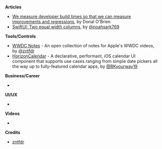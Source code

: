 
**Articles**

* [We measure developer build times so that we can measure improvements and regressions](https://tuist.io/apps-at-scale/2020/06/18/donal/), by Donal O'Brien
* [SwiftUI: Two equal width columns](https://noahgilmore.com/blog/swiftui-two-columns-equal-width/), by [@noahsark769](https://twitter.com/noahsark769)

**Tools/Controls**

* [WWDC Notes](https://wwdcnotes.com) - An open collection of notes for Apple's WWDC videos, by [@zntfdr](https://twitter.com/twitter)
* [HorizonCalendar](https://github.com/airbnb/HorizonCalendar) - A declarative, performant, iOS calendar UI component that supports use cases ranging from simple date pickers all the way up to fully-featured calendar apps, by [@BKyourway19](https://twitter.com/BKyourway19)

**Business/Career**

*

**UI/UX**

*

**Videos**

*

**Credits**

* [zntfdr](http://github.com/zntfdr)
